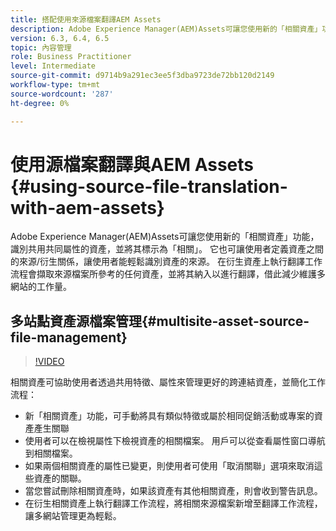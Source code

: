 ```yaml
---
title: 搭配使用來源檔案翻譯AEM Assets
description: Adobe Experience Manager(AEM)Assets可讓您使用新的「相關資產」功能，識別共用共同屬性的資產，並將其標示為「相關」。 它也可讓使用者定義資產之間的來源/衍生關係，讓使用者能輕鬆識別資產的來源。 在衍生資產上執行翻譯工作流程會擷取來源檔案所參考的任何資產，並將其納入以進行翻譯，借此減少維護多網站的工作量。
version: 6.3, 6.4, 6.5
topic: 內容管理
role: Business Practitioner
level: Intermediate
source-git-commit: d9714b9a291ec3ee5f3dba9723de72bb120d2149
workflow-type: tm+mt
source-wordcount: '287'
ht-degree: 0%

---
```



# 使用源檔案翻譯與AEM Assets {#using-source-file-translation-with-aem-assets}

Adobe Experience Manager(AEM)Assets可讓您使用新的「相關資產」功能，識別共用共同屬性的資產，並將其標示為「相關」。 它也可讓使用者定義資產之間的來源/衍生關係，讓使用者能輕鬆識別資產的來源。 在衍生資產上執行翻譯工作流程會擷取來源檔案所參考的任何資產，並將其納入以進行翻譯，借此減少維護多網站的工作量。

## 多站點資產源檔案管理{#multisite-asset-source-file-management}

>[!VIDEO](https://video.tv.adobe.com/v/18331/?quality=9&learn=on)

相關資產可協助使用者透過共用特徵、屬性來管理更好的跨連結資產，並簡化工作流程：

* 新「相關資產」功能，可手動將具有類似特徵或屬於相同促銷活動或專案的資產產生關聯
* 使用者可以在檢視屬性下檢視資產的相關檔案。 用戶可以從查看屬性窗口導航到相關檔案。
* 如果兩個相關資產的屬性已變更，則使用者可使用「取消關聯」選項來取消這些資產的關聯。
* 當您嘗試刪除相關資產時，如果該資產有其他相關資產，則會收到警告訊息。
* 在衍生相關資產上執行翻譯工作流程，將相關來源檔案新增至翻譯工作流程，讓多網站管理更為輕鬆。